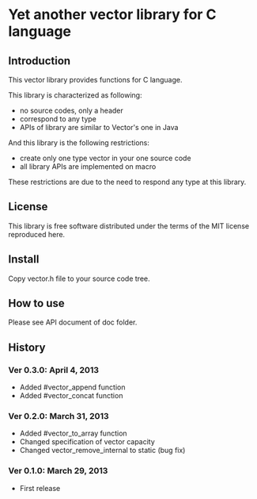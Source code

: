 # Yet another vector library for C language

## Introduction

This vector library provides functions for C language.

This library is characterized as following:

- no source codes, only a header
- correspond to any type
- APIs of library are similar to Vector's one in Java

And this library is the following restrictions:

- create only one type vector in your one source code
- all library APIs are implemented on macro

These restrictions are due to the need to respond any type at this library.

## License

This library is free software distributed under the terms of the MIT license
reproduced here.

## Install

Copy vector.h file to your source code tree.

## How to use

Please see API document of doc folder.

## History

### Ver 0.3.0: April 4, 2013
- Added #vector_append function
- Added #vector_concat function

### Ver 0.2.0: March 31, 2013
- Added #vector_to_array function
- Changed specification of vector capacity
- Changed vector_remove_internal to static (bug fix)

### Ver 0.1.0: March 29, 2013
- First release
